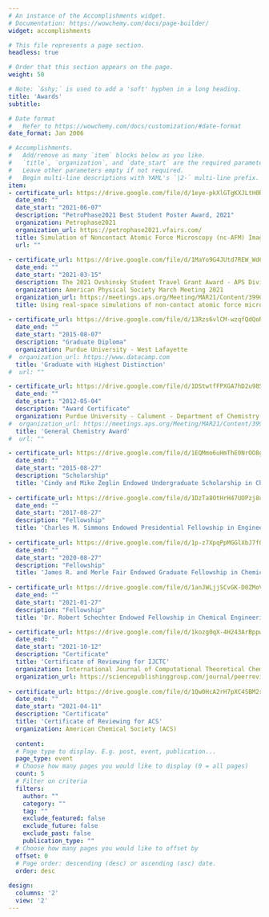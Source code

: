 ```yaml
---
# An instance of the Accomplishments widget.
# Documentation: https://wowchemy.com/docs/page-builder/
widget: accomplishments

# This file represents a page section.
headless: true

# Order that this section appears on the page.
weight: 50

# Note: `&shy;` is used to add a 'soft' hyphen in a long heading.
title: 'Awards'
subtitle:

# Date format
#   Refer to https://wowchemy.com/docs/customization/#date-format
date_format: Jan 2006

# Accomplishments.
#   Add/remove as many `item` blocks below as you like.
#   `title`, `organization`, and `date_start` are the required parameters.
#   Leave other parameters empty if not required.
#   Begin multi-line descriptions with YAML's `|2-` multi-line prefix.
item:
- certificate_url: https://drive.google.com/file/d/1eye-pkXlGTgKXJLtH0R4hBDCb_90q8VN/preview
  date_end: ""
  date_start: "2021-06-07"
  description: "PetroPhase2021 Best Student Poster Award, 2021"
  organization: Petrophase2021
  organization_url: https://petrophase2021.vfairs.com/
  title: Simulation of Noncontact Atomic Force Microscopy (nc-AFM) Images Using Real-Space Pseudopotential Calculations
  url: ""
  
- certificate_url: https://drive.google.com/file/d/1MaYo9G4JUtd7REW_Wd6HcUQrk2T5jLhI/preview
  date_end: ""
  date_start: "2021-03-15"
  description: The 2021 Ovshinsky Student Travel Grant Award - APS Division of Materials Physics (DMP)
  organization: American Physical Society March Meeting 2021
  organization_url: https://meetings.aps.org/Meeting/MAR21/Content/3990
  title: Using real-space simulations of non-contact atomic force microscopy to distinguish functional groups, atomic species and molecular geometries in organic molecules
  
- certificate_url: https://drive.google.com/file/d/13Rzs6vlCM-wzqfQdQoROqs4_ooRBioLQ/preview
  date_end: ""
  date_start: "2015-08-07"
  description: "Graduate Diploma"
  organization: Purdue University - West Lafayette
#  organization_url: https://www.datacamp.com
  title: 'Graduate with Highest Distinction'
#  url: ""

- certificate_url: https://drive.google.com/file/d/1DStwtfFPXGA7hD2u98SG_zNPiEe3yY2S/preview
  date_end: ""
  date_start: "2012-05-04"
  description: "Award Certificate"
  organization: Purdue University - Calument - Department of Chemistry and Physics
#  organization_url: https://meetings.aps.org/Meeting/MAR21/Content/3990
  title: 'General Chemistry Award'
#  url: ""

- certificate_url: https://drive.google.com/file/d/1EQMmo6uHmThE0NrOO8g59tyydigalE00/preview
  date_end: ""
  date_start: "2015-08-27"
  description: "Scholarship"
  title: 'Cindy and Mike Zeglin Endowed Undergraduate Scholarship in Chemical Engineering'
  
- certificate_url: https://drive.google.com/file/d/1DzTa8OtHrH47UOPzj8uuHq9DhhckCiLk/preview
  date_end: ""
  date_start: "2017-08-27"
  description: "Fellowship"
  title: 'Charles M. Simmons Endowed Presidential Fellowship in Engineering'
  
- certificate_url: https://drive.google.com/file/d/1p-z7XpqPpMGGlXbJ7f0oTn7hlx8c0EBh/preview
  date_end: ""
  date_start: "2020-08-27"
  description: "Fellowship"
  title: 'James R. and Merle Fair Endowed Graduate Fellowship in Chemical Engineering'
  
- certificate_url: https://drive.google.com/file/d/1anJWLjjSCvGK-D0ZMoVh_0vpleV5y1H5/preview
  date_end: ""
  date_start: "2021-01-27"
  description: "Fellowship"
  title: 'Dr. Robert Schechter Endowed Fellowship in Chemical Engineering'

- certificate_url: https://drive.google.com/file/d/1kozg0qX-4H243ArBppwe-TU_VBIW8Hgf/preview
  date_end: ""
  date_start: "2021-10-12"
  description: "Certificate"
  title: 'Certificate of Reviewing for IJCTC'
  organization: International Journal of Computational Theoretical Chemistry (IJCTC)
  organization_url: https://sciencepublishinggroup.com/journal/peerreviewers?journalid=228
  
- certificate_url: https://drive.google.com/file/d/1Qw0HcA2rH7pXC4SBM2rj-m6i_Z6hFicy/preview
  date_end: ""
  date_start: "2021-04-11"
  description: "Certificate"
  title: 'Certificate of Reviewing for ACS'
  organization: American Chemical Society (ACS)
  
  content:
  # Page type to display. E.g. post, event, publication...
  page_type: event
  # Choose how many pages you would like to display (0 = all pages)
  count: 5
  # Filter on criteria
  filters:
    author: ""
    category: ""
    tag: ""
    exclude_featured: false
    exclude_future: false
    exclude_past: false
    publication_type: ""
  # Choose how many pages you would like to offset by
  offset: 0
  # Page order: descending (desc) or ascending (asc) date.
  order: desc
  
design:
  columns: '2' 
  view: '2'
---
```

